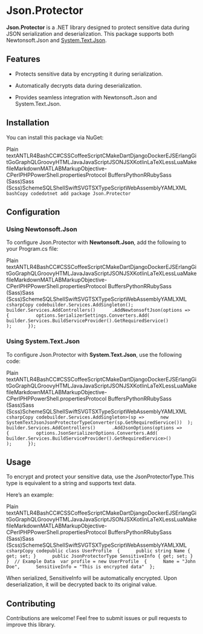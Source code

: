 Json.Protector
==============

**Json.Protector** is a .NET library designed to protect sensitive data during JSON serialization and deserialization. This package supports both Newtonsoft.Json and [System.Text.Json](https://learn.microsoft.com/en-us/dotnet/standard/serialization/system-text-json-overview).

Features
--------

*   Protects sensitive data by encrypting it during serialization.
    
*   Automatically decrypts data during deserialization.
    
*   Provides seamless integration with Newtonsoft.Json and System.Text.Json.
    

Installation
------------

You can install this package via NuGet:

Plain textANTLR4BashCC#CSSCoffeeScriptCMakeDartDjangoDockerEJSErlangGitGoGraphQLGroovyHTMLJavaJavaScriptJSONJSXKotlinLaTeXLessLuaMakefileMarkdownMATLABMarkupObjective-CPerlPHPPowerShell.propertiesProtocol BuffersPythonRRubySass (Sass)Sass (Scss)SchemeSQLShellSwiftSVGTSXTypeScriptWebAssemblyYAMLXML`   bashCopy codedotnet add package Json.Protector   `

Configuration
-------------

### Using Newtonsoft.Json

To configure Json.Protector with **Newtonsoft.Json**, add the following to your Program.cs file:

Plain textANTLR4BashCC#CSSCoffeeScriptCMakeDartDjangoDockerEJSErlangGitGoGraphQLGroovyHTMLJavaJavaScriptJSONJSXKotlinLaTeXLessLuaMakefileMarkdownMATLABMarkupObjective-CPerlPHPPowerShell.propertiesProtocol BuffersPythonRRubySass (Sass)Sass (Scss)SchemeSQLShellSwiftSVGTSXTypeScriptWebAssemblyYAMLXML`   csharpCopy codebuilder.Services.AddSingleton();  builder.Services.AddControllers()      .AddNewtonsoftJson(options =>      {          options.SerializerSettings.Converters.Add(              builder.Services.BuildServiceProvider().GetRequiredService()          );      });   `

### Using System.Text.Json

To configure Json.Protector with **System.Text.Json**, use the following code:

Plain textANTLR4BashCC#CSSCoffeeScriptCMakeDartDjangoDockerEJSErlangGitGoGraphQLGroovyHTMLJavaJavaScriptJSONJSXKotlinLaTeXLessLuaMakefileMarkdownMATLABMarkupObjective-CPerlPHPPowerShell.propertiesProtocol BuffersPythonRRubySass (Sass)Sass (Scss)SchemeSQLShellSwiftSVGTSXTypeScriptWebAssemblyYAMLXML`   csharpCopy codebuilder.Services.AddSingleton>(sp =>      new SystemTextJsonJsonProtectorTypeConverter(sp.GetRequiredService())  );  builder.Services.AddControllers()      .AddJsonOptions(options =>      {          options.JsonSerializerOptions.Converters.Add(              builder.Services.BuildServiceProvider().GetRequiredService>()          );      });   `

Usage
-----

To encrypt and protect your sensitive data, use the JsonProtectorType.This type is equivalent to a string and supports text data.

Here’s an example:

Plain textANTLR4BashCC#CSSCoffeeScriptCMakeDartDjangoDockerEJSErlangGitGoGraphQLGroovyHTMLJavaJavaScriptJSONJSXKotlinLaTeXLessLuaMakefileMarkdownMATLABMarkupObjective-CPerlPHPPowerShell.propertiesProtocol BuffersPythonRRubySass (Sass)Sass (Scss)SchemeSQLShellSwiftSVGTSXTypeScriptWebAssemblyYAMLXML`   csharpCopy codepublic class UserProfile  {      public string Name { get; set; }      public JsonProtectorType SensitiveInfo { get; set; }  }  // Example Data  var profile = new UserProfile  {      Name = "John Doe",      SensitiveInfo = "This is encrypted data"  };   `

When serialized, SensitiveInfo will be automatically encrypted. Upon deserialization, it will be decrypted back to its original value.

Contributing
------------

Contributions are welcome! Feel free to submit issues or pull requests to improve this library.
